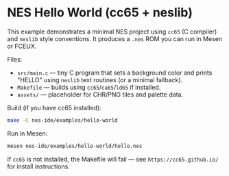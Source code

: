# NES Hello World (cc65 + neslib)

This example demonstrates a minimal NES project using `cc65` (C compiler) and `neslib` style conventions. It produces a `.nes` ROM you can run in Mesen or FCEUX.

Files:
- `src/main.c` — tiny C program that sets a background color and prints "HELLO" using `neslib` text routines (or a minimal fallback).
- `Makefile` — builds using `cc65`/`ca65`/`ld65` if installed.
- `assets/` — placeholder for CHR/PNG tiles and palette data.

Build (if you have cc65 installed):

```sh
make -C nes-ide/examples/hello-world
```

Run in Mesen:

```sh
mesen nes-ide/examples/hello-world/hello.nes
```

If `cc65` is not installed, the Makefile will fail — see `https://cc65.github.io/` for install instructions.
